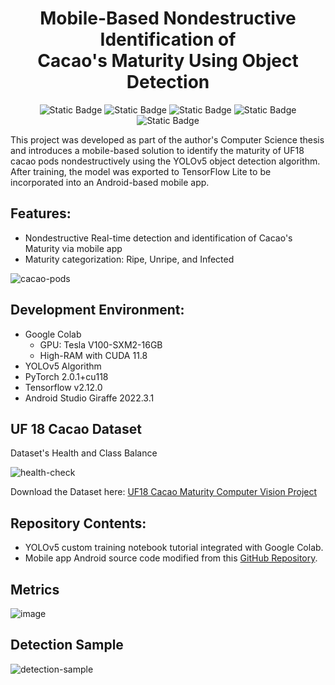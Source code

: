 <div align="center">

# Mobile-Based Nondestructive Identification of<br>Cacao's Maturity Using Object Detection

![Static Badge](https://img.shields.io/badge/yolov5-v7.0-024ff5) ![Static Badge](https://img.shields.io/badge/pytorch-2.0.1%2Bcu118-ee4d24) ![Static Badge](https://img.shields.io/badge/tensorflow-v2.12.0-ff8601) ![Static Badge](https://img.shields.io/badge/roboflow-annotation-812cdb) ![Static Badge](https://img.shields.io/badge/android_studio-Giraffe%20%7C%202022.3.1-9cbe45)

</div>
This project was developed as part of the author's Computer Science thesis and introduces a mobile-based solution to identify the maturity of UF18 cacao pods nondestructively using the YOLOv5 object detection algorithm. After training, the model was exported to TensorFlow Lite to be incorporated into an Android-based mobile app.

## Features:
- Nondestructive Real-time detection and identification of Cacao's Maturity via mobile app
- Maturity categorization: Ripe, Unripe, and Infected

![cacao-pods](https://github.com/celesica/Mobile-Based-Cacao-Maturity-Detection-Using-YOLOv5/assets/10039521/27a43ada-a05f-4717-9532-ed924dfc5f0f)


## Development Environment:
- Google Colab
  - GPU: Tesla V100-SXM2-16GB
  - High-RAM with CUDA 11.8
- YOLOv5 Algorithm
- PyTorch 2.0.1+cu118
- Tensorflow  v2.12.0
- Android Studio Giraffe 2022.3.1

## UF 18 Cacao Dataset
Dataset's Health and Class Balance

![health-check](https://github.com/celesica/Mobile-Based-Cacao-Maturity-Detection-Using-YOLOv5/assets/10039521/618d61b6-fa9e-4216-890a-28933e20ae9a)

Download the Dataset here: [UF18 Cacao Maturity Computer Vision Project](https://universe.roboflow.com/thesiscacaov1/uf18-cacao-maturity)

## Repository Contents:
- YOLOv5 custom training notebook tutorial integrated with Google Colab.
- Mobile app Android source code modified from this [GitHub Repository](https://github.com/AarohiSingla/TFLite-Object-Detection-Android-App-Tutorial-Using-YOLOv5/tree/main).

## Metrics

![image](https://github.com/celesica/Mobile-Based-Cacao-Maturity-Detection-Using-YOLOv5/assets/10039521/a0d1f30b-0725-4e3a-8c5d-00a5e06c9c6f) 


## Detection Sample
![detection-sample](https://github.com/celesica/Mobile-Based-Cacao-Maturity-Detection-Using-YOLOv5/assets/10039521/57e88c88-9e4f-47f4-98bd-a50f398eb894)


